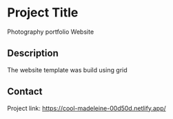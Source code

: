 # Project Title

Photography portfolio Website

## Description

The website template was build using grid

## Contact

Project link: https://cool-madeleine-00d50d.netlify.app/
